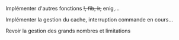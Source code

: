Implémenter d'autres fonctions ~~!, fib, lr,~~ enig,...

Implémenter la gestion du cache, interruption commande en cours...

Revoir la gestion des grands nombres et limitations